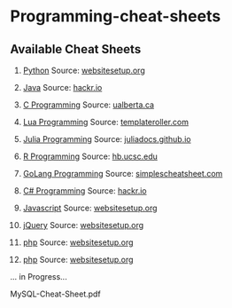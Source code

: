 # Programming-cheat-sheets


## Available Cheat Sheets
1. <a href="Cheat-Sheets/Python-Cheat-Sheet.pdf">Python</a> 
Source: <a href="https://websitesetup.org/python-cheat-sheet/">websitesetup.org</a>

2. <a href="Cheat-Sheets/Java-Cheat-Sheet.pdf">Java</a> 
Source: <a href="https://hackr.io/blog/java-cheat-sheet">hackr.io</a>

3. <a href="Cheat-Sheets/C-Cheat-Sheet.pdf">C Programming</a> 
Source: <a href="https://sites.ualberta.ca/~ygu/courses/geoph624/codes/C.CheatSheet.pdft">ualberta.ca</a>

4. <a href="Cheat-Sheets/Lua-Cheat-Sheet.pdf">Lua Programming</a> 
Source: <a href="https://www.templateroller.com/template/615181/the-lua-language-v5-1-cheat-sheet.html">templateroller.com</a>

5. <a href="Cheat-Sheets/Julia-cheat-sheet.pdf">Julia Programming</a> 
Source: <a href="https://juliadocs.github.io/Julia-Cheat-Sheet/">juliadocs.github.io</a>

6. <a href="Cheat-Sheets/R-cheat-sheet.pdf">R Programming</a> 
Source: <a href="https://www.hb.ucsc.edu/wp-content/uploads/2017/09/advancedR.pdf">hb.ucsc.edu</a>

7. <a href="Cheat-Sheets/Golang-Cheat-Sheet.pdf">GoLang Programming</a> 
Source: <a href="https://simplecheatsheet.com/tag/golang-cheat-sheet/">simplescheatsheet.com</a>

8. <a href="Cheat-Sheets/c%23-Cheat-Sheet.pdf">C# Programming</a> 
Source: <a href="https://hackr.io/blog/c-sharp-cheat-sheet">hackr.io</a>

9. <a href="Cheat-Sheets/Javascript-Cheat-Sheet.pdf">Javascript</a> 
Source: <a href="https://websitesetup.org/Javascript-cheat-sheet/">websitesetup.org</a>

10. <a href="Cheat-Sheets/jquery-cheat-sheet.pdf">jQuery</a> 
Source: <a href="https://websitesetup.org/jquery-cheat-sheet/">websitesetup.org</a>

11. <a href="Cheat-Sheets/PHP-Cheat-Sheet.pdf">php</a> 
Source: <a href="https://websitesetup.org/php-cheat-sheet/">websitesetup.org</a>

12. <a href="Cheat-Sheets/MySQL-Cheat-Sheet.pdf">php</a> 
Source: <a href="https://websitesetup.org/mysql-cheat-sheet/">websitesetup.org</a>

... in Progress...

MySQL-Cheat-Sheet.pdf


